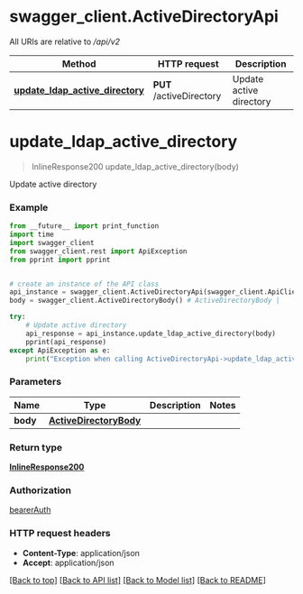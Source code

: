 # swagger_client.ActiveDirectoryApi

All URIs are relative to */api/v2*

Method | HTTP request | Description
------------- | ------------- | -------------
[**update_ldap_active_directory**](ActiveDirectoryApi.md#update_ldap_active_directory) | **PUT** /activeDirectory | Update active directory

# **update_ldap_active_directory**
> InlineResponse200 update_ldap_active_directory(body)

Update active directory

### Example
```python
from __future__ import print_function
import time
import swagger_client
from swagger_client.rest import ApiException
from pprint import pprint


# create an instance of the API class
api_instance = swagger_client.ActiveDirectoryApi(swagger_client.ApiClient(configuration))
body = swagger_client.ActiveDirectoryBody() # ActiveDirectoryBody | 

try:
    # Update active directory
    api_response = api_instance.update_ldap_active_directory(body)
    pprint(api_response)
except ApiException as e:
    print("Exception when calling ActiveDirectoryApi->update_ldap_active_directory: %s\n" % e)
```

### Parameters

Name | Type | Description  | Notes
------------- | ------------- | ------------- | -------------
 **body** | [**ActiveDirectoryBody**](ActiveDirectoryBody.md)|  | 

### Return type

[**InlineResponse200**](InlineResponse200.md)

### Authorization

[bearerAuth](../README.md#bearerAuth)

### HTTP request headers

 - **Content-Type**: application/json
 - **Accept**: application/json

[[Back to top]](#) [[Back to API list]](../README.md#documentation-for-api-endpoints) [[Back to Model list]](../README.md#documentation-for-models) [[Back to README]](../README.md)

